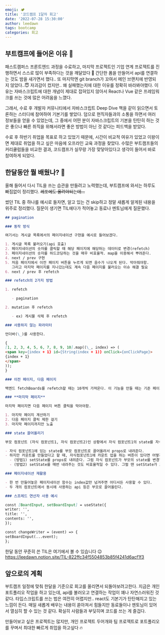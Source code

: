 ```yaml
---
emoji: 🏕
title: '코드캠프 1달차 회고'
date: '2022-07-28 15:30:00'
author: leedawn
tags: bootcamp
categories: 회고
---
```


## 부트캠프에 들어온 이유 💫

패스트캠퍼스 프론트엔드 과정을 수료하고, 마지막 프로젝트인 기업 연계 프로젝트를 진행하면서 스스로 많이 부족하다는 것을 깨달았다 🥲
간단한 폼을 만들어서 api를 연결하는 것도 밤을 새가면서 했다.. 또 마지막엔 git branch가 꼬여서 메인 브랜치에 반영되지 않았다..😇
자괴감이 컸지만.. 왜 실패했는지에 대한 이유를 정확히 바라봐야했다. 이유는 자바스크립트에 대한 개념이 제대로 잡혀있지 않아서 React나 Vue 같은 프레임워크를 쓰는 것에 많은 어려움을 느꼈다.

그래서, 수료 후 개발자 커뮤니티에서 자바스크립트 Deep Dive 책을 같이 읽으면서 토론하는 스터디에 참여하여 기본기를 쌓았다.
덤으로 현직자들과의 소통을 하면서 여러 정보들을 얻을 수 있었는데, 그 중에서 어떤 분이 자바스크립트의 기본을 탄탄히 하는 것은 좋으나
빠른 취직을 위해서라면 좋은 방법이 아닌 것 같다는 피드백을 받았다.

수료 후 하반기 취업을 목표로 하고 있었기 때문에, 시간이 비교적 여유가 있었고 이왕이면 제대로 취업을 하고 싶은 마음에 오프라인 교육 과정을 찾았다.
수많은 부트캠프들의 커리큘럼들을 비교한 결과, 코드캠프가 실무랑 가장 맞닿아있다고 생각이 들어서 바로 참여하게 되었다.

## 한달동안 뭘 배웠나? 🙋

올해 들어서 다시 TIL을 쓰는 습관을 만들려고 노력했는데, 부트캠프에 와서는 하루도 빠짐없이 정리했다. ~~레포에도 올려야되는데...~~

썼던 TIL 중 하나를 예시로 들자면, 알고 있는 건 skip하고 정말 새롭게 알게된 내용을 위주로 정리했다. 질문이 생기면 TIL에다가 적어놓고 동료나 멘토님에게 질문했다.

```md
## pagination

### 동작 방식

여기서는 게시글 목록에서의 페이지네이션 구현을 예시로 들어보겠다.

1. 게시글 목록 불러오기(api 호출)
2. 페이지네이션의 숫자를 클릭할 때 해당 페이지에 해당하는 데이터로 변경(refetch)
3. 페이지네이션의 숫자를 하드코딩하는 것을 매우 비효율적. map을 이용해서 뿌려준다.
4. next / prev 구현
5. 처음 페이지에서 이전 페이지 버튼을 누르게 되면 음수가 나오게 된다. 막아줘야함.
   그리고 마지막 페이지를 지나갔는데도 계속 다음 페이지를 불러오는 이슈 해결 필요
6. next / prev 후 refetch

### refetch의 2가지 방법

1. refetch

   - pagination

2. mutation 후 refetch

   - ex) 게시물 삭제 후 refetch

### 사용하지 않는 파라미터

언더바(\_)를 사용한다.

{
[1, 2, 3, 4, 5, 6, 7, 8, 9, 10].map((\_, index) => (
<span key={index + 1} id={String(index + 1)} onClick={onClickPage}>
{index + 1}
</span>
));
}

### 이전 페이지, 다음 페이지

백엔드 fetchBoards를 refetch할 때는 10개씩 가져온다. 이 기능을 만들 때는 기준 페이지가 필요하다.

### **마지막 페이지**

마지막 페이지면 다음 페이지 버튼 클릭을 막아야함.

1. 마지막 페이지 계산하기
2. 다음 페이지 클릭 제한 걸기
3. 마지막 페이지까지만 노출

### state 끌어올리기

부모 컴포넌트 (자식 컴포넌트1, 자식 컴포넌트2)인 상황에서 자식 컴포넌트1의 state를 자식 컴포넌트2에서도 보여주려면?

- 자식 컴포넌트1에 있는 state를 부모 컴포넌트로 끌어올려서 props로 내려준다.
- 하지만 카운트를 만들었다고 할 때, 자식컴포넌트1에 카운트 업을 하는 버튼이 있다면 어떻게 해결해야할까
  - (방법1) setState를 props로 내려준다. 그럼 자식 컴포넌트가 부모의 state를 변경할 수 있다.
  - (방법2) setState를 매번 내려주는 것도 비효율적일 수 있다. 그럴 땐 setState가 포함된 함수를 props로 넘겨주면 된다.

### 페이지네이션 재활용

- 한 번 만들어놓은 페이지네이션 함수는 index값만 넘겨주면 어디서든 사용할 수 있다.
- 두 개의 컴포넌트에서 동시에 사용하는 api 등은 부모로 끌어올린다.

### 스프레드 연산자 사용 예시

const [BoardInput, setBoardInput] = useState({
writer: '',
title: '',
contents: '',
});

const changeWriter = (event) => {
setBoardInput(...event);
};
```

한달 동안 꾸준히 쓴 TIL은 여기에서 볼 수 있습니다 😉  
<https://leedawn.notion.site/TIL-822ffc34f5504853b85f4241d6acf1f3>

## 앞으로의 계획

부트캠프 일정에 맞춰 한달을 기준으로 회고를 올리면서 되돌아보려고한다. 지금은 개인 포트폴리오 작업을 하고 있는데, api를 불러오고 연결하는 작업이 꽤나 자연스러워진 것 같다. 타입스크립트를 쓰는 법은 여전히 어렵지만.. react도 기본기가 탄탄해지고 있는 느낌이 든다. 매일 새롭게 배우는 내용이 쏟아져서 힘들지만 동료들이나 멘토님이 있어서 열심히 할 수 있는 것 같다. 확실히 사람들과 부딪히며 코드를 쓰는 게 즐겁다.

만들어보고 싶은 프로젝트는 많지만, 개인 프로젝트 두어개와 팀 프로젝트로 포트폴리오를 꾸며서 최대한 빠르게 취업을 하고싶다 🔥

```toc

```
